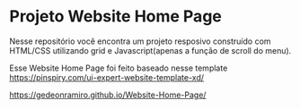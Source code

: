 # Projeto Website Home Page

Nesse repositório você encontra um projeto resposivo construído com HTML/CSS utilizando grid e Javascript(apenas a função de scroll do menu).

Esse Website Home Page foi feito baseado nesse template https://pinspiry.com/ui-expert-website-template-xd/

https://gedeonramiro.github.io/Website-Home-Page/
